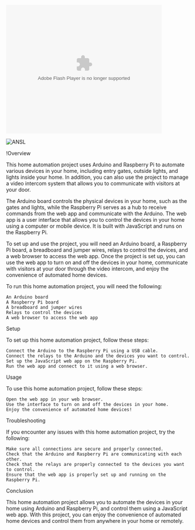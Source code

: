 <object width="425" height="350">
  <param name="movie" value="https://www.youtube.com/watch?v=AHB3sx7JY-A" />
  <param name="wmode" value="transparent" />
  <embed src="https://www.youtube.com/watch?v=AHB3sx7JY-A"
         type="application/x-shockwave-flash"
         wmode="transparent" width="425" height="350" />
</object>

![ANSL]([https://ansl.edu.pl/templates/pwsiip-uczelnia-2015/images/logo-ansl-napis.svg](https://www.youtube.com/watch?v=AHB3sx7JY-A) 'ANSL')

!Overview

This home automation project uses Arduino and Raspberry Pi to automate various devices in your home, including entry gates, outside lights, and lights inside your home. In addition, you can also use the project to manage a video intercom system that allows you to communicate with visitors at your door.

The Arduino board controls the physical devices in your home, such as the gates and lights, while the Raspberry Pi serves as a hub to receive commands from the web app and communicate with the Arduino. The web app is a user interface that allows you to control the devices in your home using a computer or mobile device. It is built with JavaScript and runs on the Raspberry Pi.

To set up and use the project, you will need an Arduino board, a Raspberry Pi board, a breadboard and jumper wires, relays to control the devices, and a web browser to access the web app. Once the project is set up, you can use the web app to turn on and off the devices in your home, communicate with visitors at your door through the video intercom, and enjoy the convenience of automated home devices.

To run this home automation project, you will need the following:

    An Arduino board
    A Raspberry Pi board
    A breadboard and jumper wires
    Relays to control the devices
    A web browser to access the web app

Setup

To set up this home automation project, follow these steps:

    Connect the Arduino to the Raspberry Pi using a USB cable.
    Connect the relays to the Arduino and the devices you want to control.
    Set up the JavaScript web app on the Raspberry Pi.
    Run the web app and connect to it using a web browser.

Usage

To use this home automation project, follow these steps:

    Open the web app in your web browser.
    Use the interface to turn on and off the devices in your home.
    Enjoy the convenience of automated home devices!

Troubleshooting

If you encounter any issues with this home automation project, try the following:

    Make sure all connections are secure and properly connected.
    Check that the Arduino and Raspberry Pi are communicating with each other.
    Check that the relays are properly connected to the devices you want to control.
    Ensure that the web app is properly set up and running on the Raspberry Pi.

Conclusion

This home automation project allows you to automate the devices in your home using Arduino and Raspberry Pi, and control them using a JavaScript web app. With this project, you can enjoy the convenience of automated home devices and control them from anywhere in your home or remotely.
